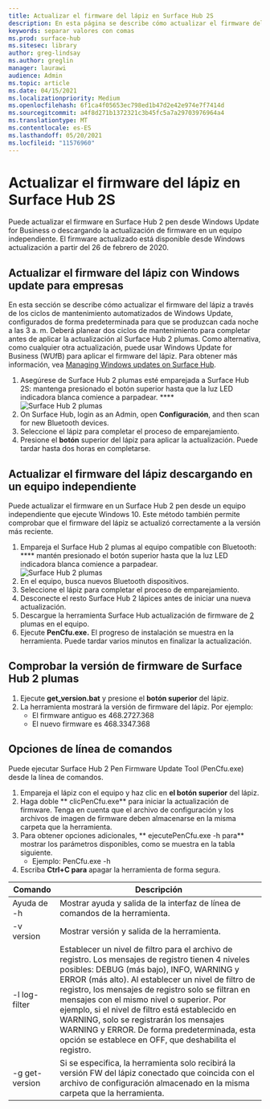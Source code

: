 ```yaml
---
title: Actualizar el firmware del lápiz en Surface Hub 2S
description: En esta página se describe cómo actualizar el firmware del Surface Hub 2 plumas.
keywords: separar valores con comas
ms.prod: surface-hub
ms.sitesec: library
author: greg-lindsay
ms.author: greglin
manager: laurawi
audience: Admin
ms.topic: article
ms.date: 04/15/2021
ms.localizationpriority: Medium
ms.openlocfilehash: 6f1ca4f05653ec798ed1b47d2e42e974e7f7414d
ms.sourcegitcommit: a4f8d271b1372321c3b45fc5a7a29703976964a4
ms.translationtype: MT
ms.contentlocale: es-ES
ms.lasthandoff: 05/20/2021
ms.locfileid: "11576960"
---
```

# <a name="update-pen-firmware-on-surface-hub-2s"></a>Actualizar el firmware del lápiz en Surface Hub 2S

Puede actualizar el firmware en Surface Hub 2 pen desde Windows Update for Business o descargando la actualización de firmware en un equipo independiente. El firmware actualizado está disponible desde Windows actualización a partir del 26 de febrero de 2020. 

## <a name="update-pen-firmware-using-windows-update-for-business"></a>Actualizar el firmware del lápiz con Windows update para empresas

En esta sección se describe cómo actualizar el firmware del lápiz a través de los ciclos de mantenimiento automatizados de Windows Update, configurados de forma predeterminada para que se produzcan cada noche a las 3 a. m. Deberá planear dos ciclos de mantenimiento para completar antes de aplicar la actualización al Surface Hub 2 plumas. Como alternativa, como cualquier otra actualización, puede usar Windows Update for Business (WUfB) para aplicar el firmware del lápiz. Para obtener más información, vea [Managing Windows updates on Surface Hub](manage-windows-updates-for-surface-hub.md).

1. Asegúrese de Surface Hub 2 plumas esté emparejada a Surface Hub 2S: mantenga presionado el botón superior hasta que la luz LED indicadora blanca comience a parpadear. **** <br>
![Surface Hub 2 plumas](images/sh2-pen-1.png) <br>
2. On Surface Hub, login as an Admin, open **Configuración**, and then scan for new Bluetooth devices.
3. Seleccione el lápiz para completar el proceso de emparejamiento.
4. Presione el **botón** superior del lápiz para aplicar la actualización. Puede tardar hasta dos horas en completarse.

## <a name="update-pen-firmware-by-downloading-to-separate-pc"></a>Actualizar el firmware del lápiz descargando en un equipo independiente

Puede actualizar el firmware en un Surface Hub 2 pen desde un equipo independiente que ejecute Windows 10. Este método también permite comprobar que el firmware del lápiz se actualizó correctamente a la versión más reciente.

1. Empareja el Surface Hub 2 plumas al equipo compatible con Bluetooth: **** mantén presionado el botón superior hasta que la luz LED indicadora blanca comience a parpadear. <br>
![Surface Hub 2 plumas](images/sh2-pen-1.png) <br>
2. En el equipo, busca nuevos Bluetooth dispositivos.
3. Seleccione el lápiz para completar el proceso de emparejamiento.
4. Desconecte el resto Surface Hub 2 lápices antes de iniciar una nueva actualización.
3. Descargue la herramienta Surface Hub actualización de firmware de [2](https://download.microsoft.com/download/8/3/F/83FD5089-D14E-42E3-AF7C-6FC36F80D347/Pen_Firmware_Tool.zip) plumas en el equipo.
4. Ejecute **PenCfu.exe.** El progreso de instalación se muestra en la herramienta. Puede tardar varios minutos en finalizar la actualización. 


## <a name="check-firmware-version-of-surface-hub-2-pen"></a>Comprobar la versión de firmware de Surface Hub 2 plumas

1. Ejecute **get_version.bat** y presione el **botón superior** del lápiz.
2. La herramienta mostrará la versión de firmware del lápiz. Por ejemplo:
    - El firmware antiguo es 468.2727.368
    - El nuevo firmware es 468.3347.368

## <a name="command-line-options"></a>Opciones de línea de comandos

Puede ejecutar Surface Hub 2 Pen Firmware Update Tool (PenCfu.exe) desde la línea de comandos.

1. Empareja el lápiz con el equipo y haz clic en **el botón superior** del lápiz.
2. Haga doble ** clicPenCfu.exe** para iniciar la actualización de firmware. Tenga en cuenta que el archivo de configuración y los archivos de imagen de firmware deben almacenarse en la misma carpeta que la herramienta.
3. Para obtener opciones adicionales, ** ejecutePenCfu.exe -h para** mostrar los parámetros disponibles, como se muestra en la tabla siguiente.  
    - Ejemplo: PenCfu.exe -h
4. Escriba **Ctrl+C para** apagar la herramienta de forma segura.

 

| **Comando**    | **Descripción**                                                                                                                                                                                                                                                                                                                                                                                |
| -------------- | ---------------------------------------------------------------------------------------------------------------------------------------------------------------------------------------------------------------------------------------------------------------------------------------------------------------------------------------------------------------------------------------------- |
| Ayuda de -h        | Mostrar ayuda y salida de la interfaz de línea de comandos de la herramienta.                                                                                                                                                                                                                                                                                                                                             |
| -v version     | Mostrar versión y salida de la herramienta.                                                                                                                                                                                                                                                                                                                                                                 |
| -l log-filter  | Establecer un nivel de filtro para el archivo de registro. Los mensajes de registro tienen 4 niveles posibles: DEBUG (más bajo), INFO, WARNING y ERROR (más alto). Al establecer un nivel de filtro de registro, los mensajes de registro solo se filtran en mensajes con el mismo nivel o superior. Por ejemplo, si el nivel de filtro está establecido en WARNING, solo se registrarán los mensajes WARNING y ERROR. De forma predeterminada, esta opción se establece en OFF, que deshabilita el registro. |
| -g get-version | Si se especifica, la herramienta solo recibirá la versión FW del lápiz conectado que coincida con el archivo de configuración almacenado en la misma carpeta que la herramienta.                                                                                                                                                                                                                                    
